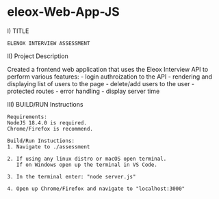 # eleox-Web-App-JS

I) TITLE

	ELENOX INTERVIEW ASSESSMENT

II) Project Description

Created a frontend web application that uses the Eleox Interview API to perform various features:
	- login authroization to the API
	- rendering and displaying list of users to the page
	- delete/add users to the user
	- protected routes
	- error handling
	- display server time

III) BUILD/RUN Instructions

	Requirements:
	NodeJS 18.4.0 is required.
	Chrome/Firefox is recommend.

	Build/Run Instuctions:
	1. Navigate to ./assessment

	2. If using any linux distro or macOS open terminal.
	   If on Windows open up the terminal in VS Code.

	3. In the terminal enter: "node server.js"

	4. Open up Chrome/Firefox and navigate to "localhost:3000"









